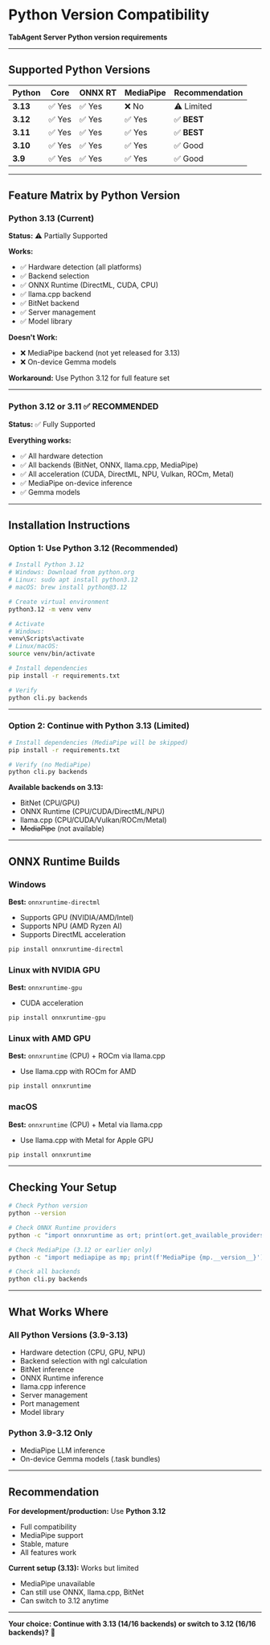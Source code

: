 # Python Version Compatibility

**TabAgent Server Python version requirements**

---

## Supported Python Versions

| Python | Core | ONNX RT | MediaPipe | Recommendation |
|--------|------|---------|-----------|----------------|
| **3.13** | ✅ Yes | ✅ Yes | ❌ No | ⚠️ Limited |
| **3.12** | ✅ Yes | ✅ Yes | ✅ Yes | ✅ **BEST** |
| **3.11** | ✅ Yes | ✅ Yes | ✅ Yes | ✅ **BEST** |
| **3.10** | ✅ Yes | ✅ Yes | ✅ Yes | ✅ Good |
| **3.9** | ✅ Yes | ✅ Yes | ✅ Yes | ✅ Good |

---

## Feature Matrix by Python Version

### Python 3.13 (Current)
**Status:** ⚠️ Partially Supported

**Works:**
- ✅ Hardware detection (all platforms)
- ✅ Backend selection
- ✅ ONNX Runtime (DirectML, CUDA, CPU)
- ✅ llama.cpp backend
- ✅ BitNet backend
- ✅ Server management
- ✅ Model library

**Doesn't Work:**
- ❌ MediaPipe backend (not yet released for 3.13)
- ❌ On-device Gemma models

**Workaround:** Use Python 3.12 for full feature set

---

### Python 3.12 or 3.11 ✅ RECOMMENDED
**Status:** ✅ Fully Supported

**Everything works:**
- ✅ All hardware detection
- ✅ All backends (BitNet, ONNX, llama.cpp, MediaPipe)
- ✅ All acceleration (CUDA, DirectML, NPU, Vulkan, ROCm, Metal)
- ✅ MediaPipe on-device inference
- ✅ Gemma models

---

## Installation Instructions

### Option 1: Use Python 3.12 (Recommended)

```bash
# Install Python 3.12
# Windows: Download from python.org
# Linux: sudo apt install python3.12
# macOS: brew install python@3.12

# Create virtual environment
python3.12 -m venv venv

# Activate
# Windows:
venv\Scripts\activate
# Linux/macOS:
source venv/bin/activate

# Install dependencies
pip install -r requirements.txt

# Verify
python cli.py backends
```

---

### Option 2: Continue with Python 3.13 (Limited)

```bash
# Install dependencies (MediaPipe will be skipped)
pip install -r requirements.txt

# Verify (no MediaPipe)
python cli.py backends
```

**Available backends on 3.13:**
- BitNet (CPU/GPU)
- ONNX Runtime (CPU/CUDA/DirectML/NPU)
- llama.cpp (CPU/CUDA/Vulkan/ROCm/Metal)
- ~~MediaPipe~~ (not available)

---

## ONNX Runtime Builds

### Windows
**Best:** `onnxruntime-directml`
- Supports GPU (NVIDIA/AMD/Intel)
- Supports NPU (AMD Ryzen AI)
- Supports DirectML acceleration

```bash
pip install onnxruntime-directml
```

### Linux with NVIDIA GPU
**Best:** `onnxruntime-gpu`
- CUDA acceleration

```bash
pip install onnxruntime-gpu
```

### Linux with AMD GPU
**Best:** `onnxruntime` (CPU) + ROCm via llama.cpp
- Use llama.cpp with ROCm for AMD

```bash
pip install onnxruntime
```

### macOS
**Best:** `onnxruntime` (CPU) + Metal via llama.cpp
- Use llama.cpp with Metal for Apple GPU

```bash
pip install onnxruntime
```

---

## Checking Your Setup

```bash
# Check Python version
python --version

# Check ONNX Runtime providers
python -c "import onnxruntime as ort; print(ort.get_available_providers())"

# Check MediaPipe (3.12 or earlier only)
python -c "import mediapipe as mp; print(f'MediaPipe {mp.__version__}')"

# Check all backends
python cli.py backends
```

---

## What Works Where

### All Python Versions (3.9-3.13)
- Hardware detection (CPU, GPU, NPU)
- Backend selection with ngl calculation
- BitNet inference
- ONNX Runtime inference
- llama.cpp inference
- Server management
- Port management
- Model library

### Python 3.9-3.12 Only
- MediaPipe LLM inference
- On-device Gemma models (.task bundles)

---

## Recommendation

**For development/production:** Use **Python 3.12**
- Full compatibility
- MediaPipe support
- Stable, mature
- All features work

**Current setup (3.13):** Works but limited
- MediaPipe unavailable
- Can still use ONNX, llama.cpp, BitNet
- Can switch to 3.12 anytime

---

**Your choice: Continue with 3.13 (14/16 backends) or switch to 3.12 (16/16 backends)?** 🚀

